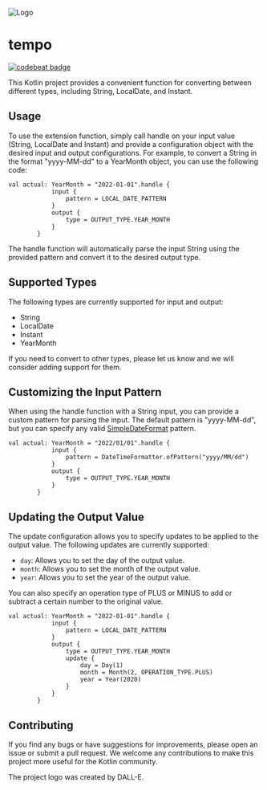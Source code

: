 ![Logo](https://github.com/diasandre/tempo/blob/main/LogoDalle.png "by DALL-E")

# tempo
[![codebeat badge](https://codebeat.co/badges/62e72b08-44a4-4291-a763-4e5bdc345195)](https://codebeat.co/projects/github-com-diasandre-tempo-main)

This Kotlin project provides a convenient function for converting between different types, including String, LocalDate, and Instant.

## Usage
To use the extension function, simply call handle on your input value (String, LocalDate and Instant) and provide a configuration object with the desired input and output configurations. For example, to convert a String in the format "yyyy-MM-dd" to a YearMonth object, you can use the following code:

```
val actual: YearMonth = "2022-01-01".handle {
            input {
                pattern = LOCAL_DATE_PATTERN
            }
            output {
                type = OUTPUT_TYPE.YEAR_MONTH
            }
        }
```

The handle function will automatically parse the input String using the provided pattern and convert it to the desired output type.

## Supported Types
The following types are currently supported for input and output:

- String
- LocalDate
- Instant
- YearMonth

If you need to convert to other types, please let us know and we will consider adding support for them.

## Customizing the Input Pattern
When using the handle function with a String input, you can provide a custom pattern for parsing the input. The default pattern is "yyyy-MM-dd", but you can specify any valid [SimpleDateFormat](https://docs.oracle.com/en/java/javase/14/docs/api/java.base/java/text/SimpleDateFormat.html) pattern.

```
val actual: YearMonth = "2022/01/01".handle {
            input {
                pattern = DateTimeFormatter.ofPattern("yyyy/MM/dd")
            }
            output {
                type = OUTPUT_TYPE.YEAR_MONTH
            }
        }
```

## Updating the Output Value
The update configuration allows you to specify updates to be applied to the output value. The following updates are currently supported:

- `day`: Allows you to set the day of the output value.
- `month`: Allows you to set the month of the output value.
- `year`: Allows you to set the year of the output value.

You can also specify an operation type of PLUS or MINUS to add or subtract a certain number to the original value.

```
val actual: YearMonth = "2022-01-01".handle {
            input {
                pattern = LOCAL_DATE_PATTERN
            }
            output {
                type = OUTPUT_TYPE.YEAR_MONTH
                update {
                    day = Day(1)
                    month = Month(2, OPERATION_TYPE.PLUS)
                    year = Year(2020)
                }
            }
        }
```

## Contributing
If you find any bugs or have suggestions for improvements, please open an issue or submit a pull request. We welcome any contributions to make this project more useful for the Kotlin community.

The project logo was created by DALL-E.
